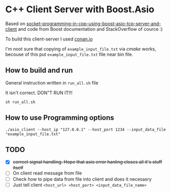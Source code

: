 # C++ Client Server with Boost.Asio

Based on [socket-programming-in-cpp-using-boost-asio-tcp-server-and-client](https://www.c-sharpcorner.com/article/socket-programming-in-cpp-using-boost-asio-tcp-server-and-client/) 
and code from Boost documentation and StackOverflow of cource :)

To build this client-server I used [conan.io](https://docs.conan.io/en/latest/getting_started.html)
 
I'm noot sure that copying of `example_input_file.txt` via *cmake* works, becouse of this put 
`example_input_file.txt` file near bin file.
 
## How to build and run
General instruction written in `run_all.sh` file 

It isn't correct. 
DON"T RUN IT!!!
```shell script
sh run_all.sh
```

## How to use Programming options
```shell script
./asio_client --host_ip "127.0.0.1" --host_port 1234 --input_data_file "example_input_file.txt"
```

## TODO
- [x] ~~correct signal handling. Hope that asio error hanling closes all it's stuff itself~~ 
- [ ] On client read message from file
- [ ] Check how to pipe data from file into client and does it necesasry
- [ ] Just tell client `<host_url> <host_port> <input_data_file_name>`